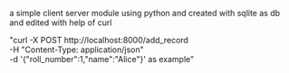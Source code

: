 a simple client server module using python and created with sqlite as db and edited with help of curl 



"curl -X POST http://localhost:8000/add_record \
     -H "Content-Type: application/json" \
     -d '{"roll_number":1,"name":"Alice"}' as example"

